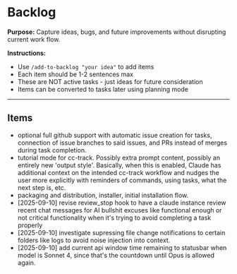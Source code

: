 # Backlog

**Purpose:** Capture ideas, bugs, and future improvements without disrupting current work flow.

**Instructions:**
- Use `/add-to-backlog "your idea"` to add items
- Each item should be 1-2 sentences max
- These are NOT active tasks - just ideas for future consideration
- Items can be converted to tasks later using planning mode

---

## Items

<!-- Items will be added below -->
- optional full github support with automatic issue creation for tasks, connection of issue branches to said issues, and PRs instead of merges during task completion.
- tutorial mode for cc-track. Possibly extra prompt content, possibly an entirely new 'output style'. Basically, when this is enabled, Claude has additional context on the intended cc-track workflow and nudges the user more explicitly with reminders of commands, using tasks, what the next step is, etc.
- packaging and distribution, installer, initial installation flow.
- [2025-09-10] revise review_stop hook to have a claude instance review recent chat messages for AI bullshit excuses like functional enough or not critical functionality when it's trying to avoid completing a task properly
- [2025-09-10] investigate supressing file change notifications to certain folders like logs to avoid noise injection into context.
- [2025-09-10] add current api window time remaining to statusbar when model is Sonnet 4, since that's the countdown until Opus is allowed again.
